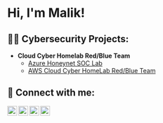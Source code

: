 <h1>Hi, I'm Malik! 

<h2>👨‍💻 Cybersecurity Projects:</h2>

- <b>Cloud Cyber Homelab Red/Blue Team</b>
  - [Azure Honeynet SOC Lab](https://github.com/MalikCyberDaily/Azure-Honeynet-SOC)
  - [AWS Cloud Cyber HomeLab Red/Blue Team](https://github.com/MalikCyberDaily/CyberHomeLab/tree/main)



<h2> 🤳 Connect with me:</h2>

[<img align="left" alt="Malik | LinkedIn" width="22px" src="https://cdn.jsdelivr.net/npm/simple-icons@v3/icons/linkedin.svg" />][linkedin]
[<img align="left" alt="Malik | YouTube" width="22px" src="https://cdn.jsdelivr.net/npm/simple-icons@v3/icons/youtube.svg" />][youtube]
[<img align="left" alt="Malik | Twitter" width="22px" src="https://cdn.jsdelivr.net/npm/simple-icons@v3/icons/twitter.svg" />][twitter]
[<img align="left" alt="Malik | Instagram" width="22px" src="https://cdn.jsdelivr.net/npm/simple-icons@v3/icons/instagram.svg" />][instagram]

[twitter]: https://twitter.com
[youtube]: https://www.youtube.com
[instagram]: https://www.instagram.com
[linkedin]: https://www.linkedin.com/in/maliktambweibarra/

<!--
**whosnelson/whosnelson** is a ✨ _special_ ✨ repository because its `README.md` (this file) appears on your GitHub profile.

Here are some ideas to get you started:

- 🔭 I’m currently working on ...
- 🌱 I’m currently learning ...
- 👯 I’m looking to collaborate on ...
- 🤔 I’m looking for help with ...
- 💬 Ask me about ...
- 📫 How to reach me: ...
- 😄 Pronouns: ...
- ⚡ Fun fact: ...
-->

